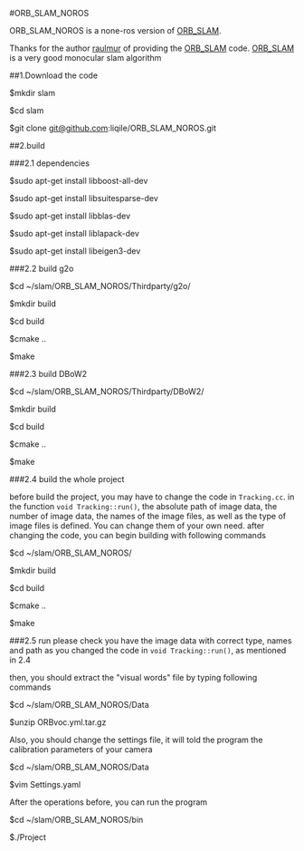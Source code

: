 #ORB_SLAM_NOROS

ORB_SLAM_NOROS is a none-ros version of [ORB_SLAM](https://github.com/raulmur/ORB_SLAM). 

Thanks for the author [raulmur](https://github.com/raulmur) of providing the [ORB_SLAM](https://github.com/raulmur/ORB_SLAM)
code. [ORB_SLAM](https://github.com/raulmur/ORB_SLAM) is a very good monocular slam algorithm

##1.Download the code

$mkdir slam

$cd slam

$git clone git@github.com:liqile/ORB_SLAM_NOROS.git

##2.build

###2.1 dependencies

$sudo apt-get install libboost-all-dev 

$sudo apt-get install libsuitesparse-dev

$sudo apt-get install libblas-dev

$sudo apt-get install liblapack-dev

$sudo apt-get install libeigen3-dev

###2.2 build g2o

$cd ~/slam/ORB_SLAM_NOROS/Thirdparty/g2o/

$mkdir build

$cd build

$cmake ..

$make

###2.3 build DBoW2

$cd ~/slam/ORB_SLAM_NOROS/Thirdparty/DBoW2/

$mkdir build

$cd build

$cmake ..

$make

###2.4 build the whole project

before build the project, you may have to change the code in `Tracking.cc`. in the function `void Tracking::run()`, the absolute path of image data, the number of image data, the names of the image files, as well as the type of image files is defined. You can change them of your own need. after changing the code, you can begin building with following commands

$cd ~/slam/ORB_SLAM_NOROS/

$mkdir build

$cd build

$cmake ..

$make

###2.5 run
please check you have the image data with correct type, names and path as you changed the code in `void Tracking::run()`, as mentioned in 2.4

then, you should extract the "visual words" file by typing following commands

$cd ~/slam/ORB_SLAM_NOROS/Data

$unzip ORBvoc.yml.tar.gz

Also, you should change the settings file, it will told the program the calibration parameters of your camera

$cd ~/slam/ORB_SLAM_NOROS/Data

$vim Settings.yaml

After the operations before, you can run the program

$cd ~/slam/ORB_SLAM_NOROS/bin

$./Project
